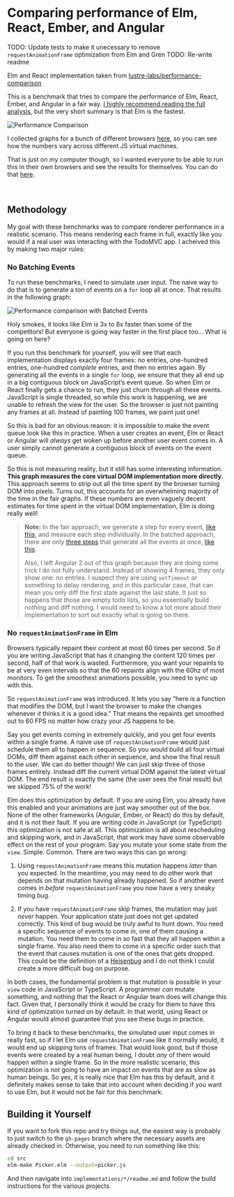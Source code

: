 # Comparing performance of Elm, React, Ember, and Angular

TODO: Update tests to make it unecessary to remove `requestAnimationFrame` optimization from Elm and Gren
TODO: Re-write readme

Elm and React implementation taken from [lustre-labs/performance-comparison](https://github.com/lustre-labs/performance-comparison)

This is a benchmark that tries to compare the performance of Elm, React, Ember, and Angular in a fair way. [I highly recommend reading the full analysis][blog], but the very short summary is that Elm is the fastest.

[blog]: http://elm-lang.org/blog/blazing-fast-html-round-two

![Performance Comparison][graph]

[graph]: graphs/chrome.png

I collected graphs for a bunch of different browsers [here](/graphs), so you can see how the numbers vary across different JS virtual machines.

That is just on my computer though, so I wanted everyone to be able to run this in their own browsers and see the results for themselves. You can do that [here](https://evancz.github.io/react-angular-ember-elm-performance-comparison/).

<br>

## Methodology

My goal with these benchmarks was to compare renderer performance in a realistic scenario. This means rendering each frame in full, exactly like you would if a real user was interacting with the TodoMVC app. I acheived this by making two major rules:


### No Batching Events

To run these benchmarks, I need to simulate user input. The naive way to do that is to generate a ton of events on a `for` loop all at once. That results in the following graph:

![Performance comparison with Batched Events][batched-graph]

[batched-graph]: http://elm-lang.org/assets/blog/virtual-dom-charts/batched.png

Holy smokes, it looks like Elm is 3x to 8x faster than some of the competitors! But everyone is going way faster in the first place too... What is going on here?

If you run this benchmark for yourself, you will see that each implementation displays exactly four frames: no entries, one-hundred entries, one-hundred *complete* entries, and then no entries again. By generating all the events in a single `for` loop, we ensure that they all end up in a big contiguous block on JavaScript&rsquo;s event queue. So when Elm or React finally gets a chance to run, they just churn through all these events. JavaScript is single threaded, so while this work is happening, we are unable to refresh the view for the user. So the browser is just not painting any frames at all. Instead of painting 100 frames, we paint just one!

So this is bad for an obvious reason: it is impossible to make the event queue look like this in practice. When a user creates an event, Elm or React or Angular will *always* get woken up before another user event comes in. A user simply cannot generate a contiguous block of events on the event queue.

So this is not measuring reality, but it still has some interesting information. **This graph measures the core virtual DOM implementation more directly.** This approach seems to strip out all the time spent by the browser turning DOM into pixels. Turns out, this accounts for an overwhelming majority of the time in the fair graphs. If these numbers are even vaguely decent estimates for time spent in the virtual DOM implementation, Elm is doing really well!

> **Note:** In the fair approach, we generate a step for every event, [like this][fair], and measure each step individually. In the batched approach, there are only [three steps][batched1] that generate all the events at once, [like this][batched2].
>
> Also, I left Angular 2 out of this graph because they are doing some trick I do not fully understand. Instead of showing 4 frames, they only show one: no entries. I suspect they are using `setTimeout` or something to delay rendering, and in this particular case, that can mean you only diff the first state against the last state. It just so happens that those are empty todo lists, so you essentially build nothing and diff nothing. I would need to know a lot more about their implementation to sort out exactly what is going on there.

[fair]: https://github.com/evancz/ui-perf/blob/master/src/add-complete-delete.js#L18-L36
[batched1]: https://github.com/evancz/ui-perf/blob/master/src/add-complete-delete-batched.js#L18-L31
[batched2]: https://github.com/evancz/ui-perf/blob/master/src/add-complete-delete-batched.js#L40-L51


### No `requestAnimationFrame` in Elm

Browsers typically repaint their content at most 60 times per second. So if you are writing JavaScript that has it changing the content 120 times per second, half of that work is wasted. Furthermore, you want your repaints to be at very even intervals so that the 60 repaints align with the 60hz of most monitors. To get the smoothest animations possible, you need to sync up with this.

So `requestAnimationFrame` was introduced. It lets you say &ldquo;here is a function that modifies the DOM, but I want the browser to make the changes whenever *it* thinks it is a good idea.&rdquo; That means the repaints get smoothed out to 60 FPS no matter how crazy your JS happens to be.

Say you get events coming in extremely quickly, and you get four events within a single frame. A naive use of `requestAnimationFrame` would just schedule them all to happen in sequence. So you would build all four virtual DOMs, diff them against each other in sequence, and show the final result to the user. We can do better though! We can just skip three of those frames entirely. Instead diff the current virtual DOM against the latest virtual DOM. The end result is exactly the same (the user sees the final result) but we skipped 75% of the work!

Elm does this optimization by default. If you are using Elm, you already have this enabled and your animations are just way smoother out of the box. None of the other frameworks (Angular, Ember, or React) do this by default, and it is not their fault. If you are writing code in JavaScript (or TypeScript) this optimization is not safe at all. This optimization is all about rescheduling and skipping work, and in JavaScript, that work may have some observable effect on the rest of your program. Say you mutate your some state from the `view`. Simple. Common. There are two ways this can go wrong:

  1. Using `requestAnimationFrame` means this mutation happens *later* than you expected. In the meantime, you may need to do other work that depends on that mutation having already happened. So if another event comes in *before* `requestAnimationFrame` you now have a very sneaky timing bug.

  2. If you have `requestAnimationFrame` skip frames, the mutation may just *never* happen. Your application state just does not get updated correctly. This kind of bug would be truly awful to hunt down. You need a specific sequence of events to come in, one of them causing a mutation. You need them to come in so fast that they all happen within a single frame. You also need them to come in a specific order such that the event that causes mutation is one of the ones that gets dropped. This could be the definition of a [Heisenbug](https://en.wikipedia.org/wiki/Heisenbug) and I do not think I could create a more difficult bug on purpose.

In both cases, the fundamental problem is that mutation is possible in your `view` code in JavaScript or TypeScript. A programmer *can* mutate something, and nothing that the React or Angular team does will change this fact. Given that, I personally think it would be crazy for them to have this kind of optimization turned on by default. In that world, using React or Angular would almost guarantee that you see these bugs in practice.

To bring it back to these benchmarks, the simulated user input comes in really fast, so if I let Elm use `requestAnimationFrame` like it normally would, it would end up skipping tons of frames. That would look good, but if those events were created by a real human being, I doubt *any* of them would happen within a single frame. So in the more realistic scenario, this optimization is not going to have an impact on events that are as slow as human beings. So yes, it is really nice that Elm has this by default, and it definitely makes sense to take that into account when deciding if you want to use Elm, but it would not be fair for this benchmark.


## Building it Yourself

If you want to fork this repo and try things out, the easiest way is probably to just switch to the `gh-pages` branch where the necessary assets are already checked in. Otherwise, you need to run something like this:

```bash
cd src
elm-make Picker.elm --output=picker.js
```

And then navigate into `implementations/*/readme.md` and follow the build instructions for the various projects.

